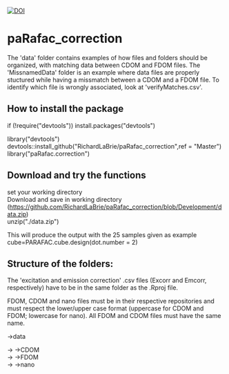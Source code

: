 [![DOI](https://zenodo.org/badge/89527851.svg)](https://zenodo.org/badge/latestdoi/89527851)  
# paRafac_correction
The 'data' folder contains examples of how files and folders should be organized, with matching data between CDOM and FDOM files.
The 'MissnamedData' folder is an example where data files are properly stuctured while having a missmatch between a CDOM and a FDOM file. To identify which file is wrongly associated, look at 'verifyMatches.csv'.

## How to install the package
if (!require("devtools")) install.packages("devtools")

library("devtools")  
devtools::install_github("RichardLaBrie/paRafac_correction",ref = "Master")  
library("paRafac.correction")  

## Download and try the functions  
set your working directory  
Download and save in working directory (https://github.com/RichardLaBrie/paRafac_correction/blob/Development/data.zip)  
unzip("./data.zip")  

This will produce the output with the 25 samples given as example  
cube=PARAFAC.cube.design(dot.number = 2)

## Structure of the folders:
The 'excitation and emission correction' .csv files (Excorr and Emcorr, respectively) have to be in the same folder as the .Rproj file.

FDOM, CDOM and nano files must be in their respective repositories and must respect the lower/upper case format (uppercase for CDOM and FDOM; lowercase for nano). All FDOM and CDOM files must have the same name.

->data

-> ->CDOM  
-> ->FDOM  
-> ->nano
